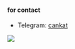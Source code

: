 #### for contact



- Telegram: [cankat](https://t.me/cankat)



![](https://komarev.com/ghpvc/?username=cankatx)



